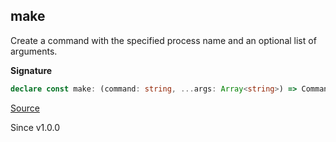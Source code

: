 ## make

Create a command with the specified process name and an optional list of
arguments.

**Signature**

```ts
declare const make: (command: string, ...args: Array<string>) => Command
```

[Source](https://github.com/Effect-TS/effect/tree/main/packages/platform/src/Command.ts#L182)

Since v1.0.0